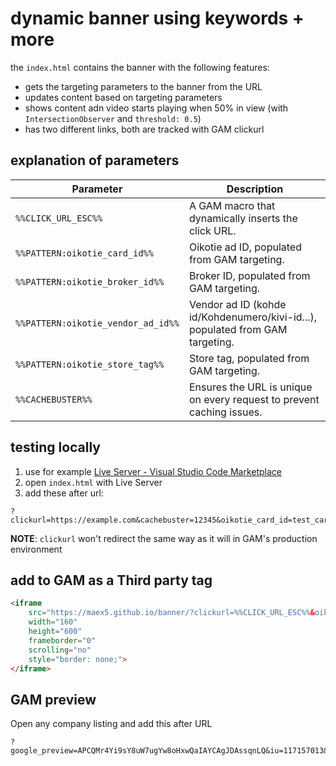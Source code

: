 # dynamic banner using keywords + more
the `index.html` contains the banner with the following features:
- gets the targeting parameters to the banner from the URL
- updates content based on targeting parameters
- shows content adn video starts playing when 50% in view (with `IntersectionObserver` and `threshold: 0.5`)
- has two different links, both are tracked with GAM clickurl

## explanation of parameters

| Parameter                  | Description                                                                 |
|----------------------------|-----------------------------------------------------------------------------|
| `%%CLICK_URL_ESC%%`        | A GAM macro that dynamically inserts the click URL.          |
| `%%PATTERN:oikotie_card_id%%` | Oikotie ad ID, populated from GAM targeting. |
| `%%PATTERN:oikotie_broker_id%%` | Broker ID, populated from GAM targeting.      |
| `%%PATTERN:oikotie_vendor_ad_id%%` | Vendor ad ID (kohde id/Kohdenumero/kivi-id...), populated from GAM targeting. |
| `%%PATTERN:oikotie_store_tag%%` | Store tag, populated from GAM targeting.      |
| `%%CACHEBUSTER%%`          | Ensures the URL is unique on every request to prevent caching issues.      |

## testing locally
1. use for example [Live Server - Visual Studio Code Marketplace](https://marketplace.visualstudio.com/items?itemName=ritwickdey.LiveServer)
2. open `index.html` with Live Server
3. add these after url:
```
?clickurl=https://example.com&cachebuster=12345&oikotie_card_id=test_card&oikotie_broker_id=test_broker&oikotie_vendor_ad_id=test_vendor&oikotie_store_tag=test_tag
```
**NOTE**: `clickurl` won't redirect the same way as it will in GAM's production environment

## add to GAM as a Third party tag
```html
<iframe
    src="https://maex5.github.io/banner/?clickurl=%%CLICK_URL_ESC%%&oikotie_card_id=%%PATTERN:oikotie_card_id%%&oikotie_broker_id=%%PATTERN:oikotie_broker_id%%&oikotie_vendor_ad_id=%%PATTERN:oikotie_vendor_ad_id%%&oikotie_store_tag=%%PATTERN:oikotie_store_tag%%&cachebuster=%%CACHEBUSTER%%"
    width="160"
    height="600"
    frameborder="0"
    scrolling="no"
    style="border: none;">
</iframe>
```

## GAM preview
Open any company listing and add this after URL
```
?google_preview=APCQMr4Yi9sY8uW7ugYw8oHxwQaIAYCAgJDAssqnLQ&iu=117157013&gdfp_req=1&lineItemId=6850407285&creativeId=138499664789
```
